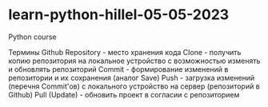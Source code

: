 # learn-python-hillel-05-05-2023
Python course

Термины Github
Repository - место хранения кода
Clone - получить копию репозитория на локальное устройство с возможностью изменять и обновлять репозиторий
Commit - формирование изменений в репозитории и их сохранения (аналог Save)
Push - загрузка изменений (перечня Commit'ов) с локального устройство на сервер (репозиторий в Github)
Pull (Update) - обновить проект в согласии с репозиторием
